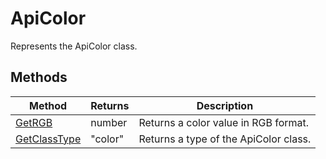 # ApiColor

Represents the ApiColor class.


## Methods

| Method | Returns | Description |
| ------ | ------- | ----------- |
| [GetRGB](./Methods/GetRGB.md) | number | Returns a color value in RGB format. |
| [GetClassType](./Methods/GetClassType.md) | "color" | Returns a type of the ApiColor class. |
